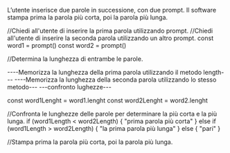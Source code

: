 L’utente inserisce due parole in successione, con due prompt.
Il software stampa prima la parola più corta, poi la parola più lunga.

//Chiedi all'utente di inserire la prima parola utilizzando prompt.
//Chiedi all'utente di inserire la seconda parola utilizzando un altro prompt.
const word1 = prompt()
const word2 = prompt()


//Determina la lunghezza di entrambe le parole.

----Memorizza la lunghezza della prima parola utilizzando il metodo length---
----Memorizza la lunghezza della seconda parola utilizzando lo stesso metodo---
---confronto lughezze---

const word1Lenght = word1.lenght
const word2Lenght = word2.lenght


//Confronta le lunghezze delle parole per determinare la più corta e la più lunga.
if (word1Length < word2Length) {
    "prima parola più corta"
} else if (word1Length > word2Length) {
    "la prima parola più lunga"
} else {
   "pari"
}


//Stampa prima la parola più corta, poi la parola più lunga.